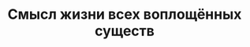 ---
layout: image
image_path: /images/2-image.jpg
title: Смысл жизни всех воплощённых существ
description: 
    В.В. Антонов | РАДЖА И БУДХИ ЙОГА - ПУТЬ ЛЮБВИ | Владимир Васильевич Антонов | духовное сердце | расширение сознания | утончение сознания | слияние с Творцом | места силы | медитация | Будхи йога | Раджа йога | современный исихазм
weight: 2
---